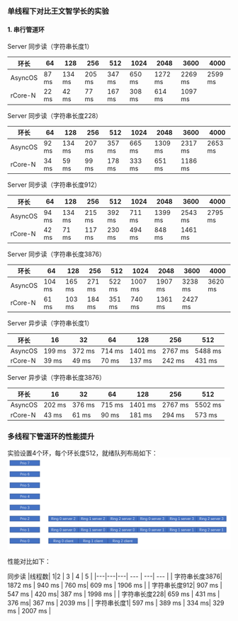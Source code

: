 ### 单线程下对比王文智学长的实验

#### 1. 串行管道环

Server 同步读（字符串长度1）

|环长|64|128 | 256 | 512 | 1024 | 2048 | 3600 | 4000|
|---|---|---|---|---| ---| --- | --- | --- |
|AsyncOS| 87 ms | 134 ms | 205 ms| 347 ms  | 650 ms| 1272 ms| 2269 ms |2599 ms|
| rCore-N| 22 ms | 42 ms | 77 ms| 167 ms | 308 ms | 614 ms | 1097 ms|


Server 同步读（字符串长度228）

|环长|64|128 | 256 | 512 | 1024 | 2048 | 3600 | 4000|
|---|---|---|---|---| ---| --- | --- | --- |
|AsyncOS| 92 ms | 134 ms | 207 ms| 357 ms  | 665 ms| 1309 ms| 2317 ms | 2653 ms|
| rCore-N|34 ms | 59 ms | 99 ms| 178 ms | 333 ms | 651 ms | 1186 ms |


Server 同步读（字符串长度912）

|环长|64|128 | 256 | 512 | 1024 | 2048 | 3600 | 4000|
|---|---|---|---|---| ---| --- | --- | --- |
|AsyncOS| 94 ms | 134 ms | 215 ms| 392 ms  | 711 ms| 1399 ms| 2543 ms |2795 ms|
| rCore-N| 42 ms | 71 ms | 117 ms| 230 ms | 494 ms  | 848 ms | 1461 ms |
	
Server 同步读（字符串长度3876）

|环长|64|128 | 256 | 512 | 1024 | 2048 | 3600 |4000|
|---|---|---|---|---| ---| --- | --- | --- |
|AsyncOS| 104 ms | 165 ms | 271 ms| 522 ms  | 1007 ms| 1907 ms| 3238 ms | 3620 ms|
| rCore-N| 61 ms | 103 ms | 184 ms| 351 ms | 740 ms | 1361 ms | 2427 ms |

Server 异步读（字符串长度1）

|环长|16 |32 | 64|128 | 256 | 512 |
|---|---|---|---|---| ---| --- |
|AsyncOS| 199 ms | 372 ms | 714 ms | 1401 ms | 2767 ms| 5488 ms  | 
| rCore-N|39 ms | 49 ms | 70 ms| 137 ms | 242 ms | 431 ms |


Server 异步读（字符串长度3876）
	
|环长|16 |32 | 64|128 | 256 | 512 |
|---|---|---|---|---| ---| --- |
|AsyncOS| 202 ms | 376 ms | 715 ms | 1401 ms | 2767 ms| 5502 ms  | 
| rCore-N| 43 ms | 61 ms | 90 ms| 181 ms | 294 ms | 573 ms |


### 多线程下管道环的性能提升

实验设置4个环，每个环长度512，就绪队列布局如下：
![](../image/Pasted-image-20221230045519.png)


性能对比如下：

同步读
|线程数| 1|2 | 3 | 4 | 5 | 
|---|---|---| --- | ---| --- |
| 字符串长度3876| 1872 ms | 940 ms | 760 ms| 609 ms | 1906 ms |
| 字符串长度912| 907 ms | 547 ms | 420 ms| 387 ms | 1998 ms |
| 字符串长度228| 659 ms | 431 ms | 376 ms| 367 ms | 2039 ms |
| 字符串长度1| 597 ms | 389 ms | 334 ms| 329 ms | 2007 ms |



